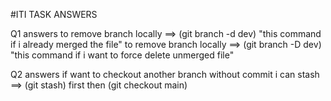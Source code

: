 #ITI TASK ANSWERS

Q1 answers
to remove branch locally ==> (git branch -d dev) "this command if i already merged the file"
to remove branch locally ==> (git branch -D dev) "this command if i want to force delete unmerged file"

Q2 answers
if want to checkout another branch without commit i can stash ==> (git stash) first then (git checkout main)
